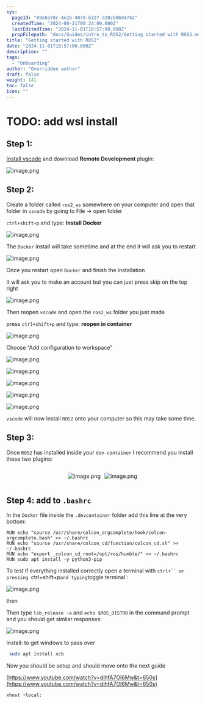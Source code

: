 ```yaml
---
sys:
  pageId: "89e0a78c-4e2b-4070-b327-d28cb0694742"
  createdTime: "2024-08-21T00:24:00.000Z"
  lastEditedTime: "2024-11-01T18:57:00.000Z"
  propFilepath: "docs/Guides/intro_to_ROS2/Getting started with ROS2.md"
title: "Getting started with ROS2"
date: "2024-11-01T18:57:00.000Z"
description: ""
tags:
  - "Onboarding"
author: "Overridden author"
draft: false
weight: 141
toc: false
icon: ""
---
```


# TODO: add wsl install

## Step 1:

[Install vscode](https://code.visualstudio.com/download) and download **Remote Development** plugin:

![image.png](https://prod-files-secure.s3.us-west-2.amazonaws.com/d518164a-d88e-44d1-a4ee-3adb3bd8bce0/efb52993-1881-4a40-b95e-6f020334f022/image.png?X-Amz-Algorithm=AWS4-HMAC-SHA256&X-Amz-Content-Sha256=UNSIGNED-PAYLOAD&X-Amz-Credential=ASIAZI2LB466ZP62TCLJ%2F20250331%2Fus-west-2%2Fs3%2Faws4_request&X-Amz-Date=20250331T050924Z&X-Amz-Expires=3600&X-Amz-Security-Token=IQoJb3JpZ2luX2VjEDQaCXVzLXdlc3QtMiJHMEUCIGX5N7MeWSusPlUvnci8sfEdKHgxHaF2Ptv%2BT2mTUrc%2BAiEAlvM4ofn1mgn7bgpoQ2dOYyS9Om8czIsa9Y%2BiW5O4D0oqiAQInf%2F%2F%2F%2F%2F%2F%2F%2F%2F%2FARAAGgw2Mzc0MjMxODM4MDUiDEnF1sDhWVJRo9WfQyrcA0CbtcjQWktoyzwEb00mwh7Y8r96IxR%2BuBpTXKA7WuyOVANBB303hM70UeS6dUmoepKRw0sZWLPsAjzX%2BpMSZ%2Fb6rjP%2Bj9WCpESyBTXyMJifD5qsPT%2FcOFMy%2Fc%2BIRSv3PGyol8Sg6kMslLT4BI9Nqr9LSnE2YHErd67pgloHGAzSShxTPY07WO0mofxGUd4%2BCFMoi2jPOTpj6XAy4gBIm4k%2Fh%2BnAorz%2BzuJFnzwJab0lWHHY4c3N5kZ9f%2FmIer1SuVR3gEttI8gjj9Msv65lzQLip1cJ%2Bbcx9eU5ln9nKX70eTNQYkAocB04ewSAAoylfDJ%2BsMrCTDF2%2BA19ZMXm0u4Qf84ZOvKM6L5iFfC%2FmHj6S4drtl%2FIOJ7ASCdGzROQYnZ9Ypd50A%2FJpH1VUhEpH9K05VukcCfek6os1o9JiD7eN9nWrgFIw8myuPIUj8qcQ9UgEjT196DCXBGx0loxXF0PBOdZIOY%2FKliZhdmPiygi8gYXtim6Wj1lvbWtkfRTPUiDA6CzvCCTf9bah7Yfu4BFHnvPvprCLEXijuPY4e%2BwQPT0fJbjN4xx2fewujY1BKy599HfleHRCARz%2FySmwTs2vuyVu%2FKrhYgDuEYRWlmKD6iq%2FZApwejv3mlYMNWuqL8GOqUB1uA3tC7ALz6uRoeBBcvpSViS5HcxHtlUSwtuKPAoIYfPE49yYLEnQ0JQJCUciy3G1DS2y2hxb8BptHoyGW22syPf5aSQtvkUO0IEN7gshidbZXrYg9oFZcDphOuosF9zlFYpmkJsdGU7%2BmSpES%2FTQj%2FKMNf%2BDHpYYir70mc3D2FVPuzoOD2VrgBN%2Frt2MDIx%2BG7MjQxQXo2MUKJYBUU7u6ciHKdx&X-Amz-Signature=9e95bde9242c0e8463aaefd38aadb15c1d8e55d52795b514a5762dc01cc9f4f1&X-Amz-SignedHeaders=host&x-id=GetObject)

## Step 2:

Create a folder called `ros2_ws` somewhere on your computer and open that folder in `vscode` by going to File → open folder 

`ctrl+shift+p` and type: **Install Docker**

![image.png](https://prod-files-secure.s3.us-west-2.amazonaws.com/d518164a-d88e-44d1-a4ee-3adb3bd8bce0/2269dc0e-1cd5-47ff-bceb-c04ad9b2eab0/image.png?X-Amz-Algorithm=AWS4-HMAC-SHA256&X-Amz-Content-Sha256=UNSIGNED-PAYLOAD&X-Amz-Credential=ASIAZI2LB466ZP62TCLJ%2F20250331%2Fus-west-2%2Fs3%2Faws4_request&X-Amz-Date=20250331T050924Z&X-Amz-Expires=3600&X-Amz-Security-Token=IQoJb3JpZ2luX2VjEDQaCXVzLXdlc3QtMiJHMEUCIGX5N7MeWSusPlUvnci8sfEdKHgxHaF2Ptv%2BT2mTUrc%2BAiEAlvM4ofn1mgn7bgpoQ2dOYyS9Om8czIsa9Y%2BiW5O4D0oqiAQInf%2F%2F%2F%2F%2F%2F%2F%2F%2F%2FARAAGgw2Mzc0MjMxODM4MDUiDEnF1sDhWVJRo9WfQyrcA0CbtcjQWktoyzwEb00mwh7Y8r96IxR%2BuBpTXKA7WuyOVANBB303hM70UeS6dUmoepKRw0sZWLPsAjzX%2BpMSZ%2Fb6rjP%2Bj9WCpESyBTXyMJifD5qsPT%2FcOFMy%2Fc%2BIRSv3PGyol8Sg6kMslLT4BI9Nqr9LSnE2YHErd67pgloHGAzSShxTPY07WO0mofxGUd4%2BCFMoi2jPOTpj6XAy4gBIm4k%2Fh%2BnAorz%2BzuJFnzwJab0lWHHY4c3N5kZ9f%2FmIer1SuVR3gEttI8gjj9Msv65lzQLip1cJ%2Bbcx9eU5ln9nKX70eTNQYkAocB04ewSAAoylfDJ%2BsMrCTDF2%2BA19ZMXm0u4Qf84ZOvKM6L5iFfC%2FmHj6S4drtl%2FIOJ7ASCdGzROQYnZ9Ypd50A%2FJpH1VUhEpH9K05VukcCfek6os1o9JiD7eN9nWrgFIw8myuPIUj8qcQ9UgEjT196DCXBGx0loxXF0PBOdZIOY%2FKliZhdmPiygi8gYXtim6Wj1lvbWtkfRTPUiDA6CzvCCTf9bah7Yfu4BFHnvPvprCLEXijuPY4e%2BwQPT0fJbjN4xx2fewujY1BKy599HfleHRCARz%2FySmwTs2vuyVu%2FKrhYgDuEYRWlmKD6iq%2FZApwejv3mlYMNWuqL8GOqUB1uA3tC7ALz6uRoeBBcvpSViS5HcxHtlUSwtuKPAoIYfPE49yYLEnQ0JQJCUciy3G1DS2y2hxb8BptHoyGW22syPf5aSQtvkUO0IEN7gshidbZXrYg9oFZcDphOuosF9zlFYpmkJsdGU7%2BmSpES%2FTQj%2FKMNf%2BDHpYYir70mc3D2FVPuzoOD2VrgBN%2Frt2MDIx%2BG7MjQxQXo2MUKJYBUU7u6ciHKdx&X-Amz-Signature=01bc4acf86fd44c84f209ffea5d162acbdff5fb5a9a128bb45771da15681f874&X-Amz-SignedHeaders=host&x-id=GetObject)

The `Docker` install will take sometime and at the end it will ask you to restart

![image.png](https://prod-files-secure.s3.us-west-2.amazonaws.com/d518164a-d88e-44d1-a4ee-3adb3bd8bce0/ed233f78-be33-4b1f-b89c-9c346c0e961e/image.png?X-Amz-Algorithm=AWS4-HMAC-SHA256&X-Amz-Content-Sha256=UNSIGNED-PAYLOAD&X-Amz-Credential=ASIAZI2LB466ZP62TCLJ%2F20250331%2Fus-west-2%2Fs3%2Faws4_request&X-Amz-Date=20250331T050924Z&X-Amz-Expires=3600&X-Amz-Security-Token=IQoJb3JpZ2luX2VjEDQaCXVzLXdlc3QtMiJHMEUCIGX5N7MeWSusPlUvnci8sfEdKHgxHaF2Ptv%2BT2mTUrc%2BAiEAlvM4ofn1mgn7bgpoQ2dOYyS9Om8czIsa9Y%2BiW5O4D0oqiAQInf%2F%2F%2F%2F%2F%2F%2F%2F%2F%2FARAAGgw2Mzc0MjMxODM4MDUiDEnF1sDhWVJRo9WfQyrcA0CbtcjQWktoyzwEb00mwh7Y8r96IxR%2BuBpTXKA7WuyOVANBB303hM70UeS6dUmoepKRw0sZWLPsAjzX%2BpMSZ%2Fb6rjP%2Bj9WCpESyBTXyMJifD5qsPT%2FcOFMy%2Fc%2BIRSv3PGyol8Sg6kMslLT4BI9Nqr9LSnE2YHErd67pgloHGAzSShxTPY07WO0mofxGUd4%2BCFMoi2jPOTpj6XAy4gBIm4k%2Fh%2BnAorz%2BzuJFnzwJab0lWHHY4c3N5kZ9f%2FmIer1SuVR3gEttI8gjj9Msv65lzQLip1cJ%2Bbcx9eU5ln9nKX70eTNQYkAocB04ewSAAoylfDJ%2BsMrCTDF2%2BA19ZMXm0u4Qf84ZOvKM6L5iFfC%2FmHj6S4drtl%2FIOJ7ASCdGzROQYnZ9Ypd50A%2FJpH1VUhEpH9K05VukcCfek6os1o9JiD7eN9nWrgFIw8myuPIUj8qcQ9UgEjT196DCXBGx0loxXF0PBOdZIOY%2FKliZhdmPiygi8gYXtim6Wj1lvbWtkfRTPUiDA6CzvCCTf9bah7Yfu4BFHnvPvprCLEXijuPY4e%2BwQPT0fJbjN4xx2fewujY1BKy599HfleHRCARz%2FySmwTs2vuyVu%2FKrhYgDuEYRWlmKD6iq%2FZApwejv3mlYMNWuqL8GOqUB1uA3tC7ALz6uRoeBBcvpSViS5HcxHtlUSwtuKPAoIYfPE49yYLEnQ0JQJCUciy3G1DS2y2hxb8BptHoyGW22syPf5aSQtvkUO0IEN7gshidbZXrYg9oFZcDphOuosF9zlFYpmkJsdGU7%2BmSpES%2FTQj%2FKMNf%2BDHpYYir70mc3D2FVPuzoOD2VrgBN%2Frt2MDIx%2BG7MjQxQXo2MUKJYBUU7u6ciHKdx&X-Amz-Signature=4332f39945d301f36d8d95d99979d9b02493a9fa24862a53c6c9117b98009507&X-Amz-SignedHeaders=host&x-id=GetObject)

Once you restart open `Docker` and finish the installation

It will ask you to make an account but you can just press skip on the top right

![image.png](https://prod-files-secure.s3.us-west-2.amazonaws.com/d518164a-d88e-44d1-a4ee-3adb3bd8bce0/21010ad9-1659-4fd9-9f59-9932a09b2a3d/image.png?X-Amz-Algorithm=AWS4-HMAC-SHA256&X-Amz-Content-Sha256=UNSIGNED-PAYLOAD&X-Amz-Credential=ASIAZI2LB466ZP62TCLJ%2F20250331%2Fus-west-2%2Fs3%2Faws4_request&X-Amz-Date=20250331T050924Z&X-Amz-Expires=3600&X-Amz-Security-Token=IQoJb3JpZ2luX2VjEDQaCXVzLXdlc3QtMiJHMEUCIGX5N7MeWSusPlUvnci8sfEdKHgxHaF2Ptv%2BT2mTUrc%2BAiEAlvM4ofn1mgn7bgpoQ2dOYyS9Om8czIsa9Y%2BiW5O4D0oqiAQInf%2F%2F%2F%2F%2F%2F%2F%2F%2F%2FARAAGgw2Mzc0MjMxODM4MDUiDEnF1sDhWVJRo9WfQyrcA0CbtcjQWktoyzwEb00mwh7Y8r96IxR%2BuBpTXKA7WuyOVANBB303hM70UeS6dUmoepKRw0sZWLPsAjzX%2BpMSZ%2Fb6rjP%2Bj9WCpESyBTXyMJifD5qsPT%2FcOFMy%2Fc%2BIRSv3PGyol8Sg6kMslLT4BI9Nqr9LSnE2YHErd67pgloHGAzSShxTPY07WO0mofxGUd4%2BCFMoi2jPOTpj6XAy4gBIm4k%2Fh%2BnAorz%2BzuJFnzwJab0lWHHY4c3N5kZ9f%2FmIer1SuVR3gEttI8gjj9Msv65lzQLip1cJ%2Bbcx9eU5ln9nKX70eTNQYkAocB04ewSAAoylfDJ%2BsMrCTDF2%2BA19ZMXm0u4Qf84ZOvKM6L5iFfC%2FmHj6S4drtl%2FIOJ7ASCdGzROQYnZ9Ypd50A%2FJpH1VUhEpH9K05VukcCfek6os1o9JiD7eN9nWrgFIw8myuPIUj8qcQ9UgEjT196DCXBGx0loxXF0PBOdZIOY%2FKliZhdmPiygi8gYXtim6Wj1lvbWtkfRTPUiDA6CzvCCTf9bah7Yfu4BFHnvPvprCLEXijuPY4e%2BwQPT0fJbjN4xx2fewujY1BKy599HfleHRCARz%2FySmwTs2vuyVu%2FKrhYgDuEYRWlmKD6iq%2FZApwejv3mlYMNWuqL8GOqUB1uA3tC7ALz6uRoeBBcvpSViS5HcxHtlUSwtuKPAoIYfPE49yYLEnQ0JQJCUciy3G1DS2y2hxb8BptHoyGW22syPf5aSQtvkUO0IEN7gshidbZXrYg9oFZcDphOuosF9zlFYpmkJsdGU7%2BmSpES%2FTQj%2FKMNf%2BDHpYYir70mc3D2FVPuzoOD2VrgBN%2Frt2MDIx%2BG7MjQxQXo2MUKJYBUU7u6ciHKdx&X-Amz-Signature=05fe2e7123a14f4a7a5be91e1025332863e832bd81a5229def594c90bd98c7c1&X-Amz-SignedHeaders=host&x-id=GetObject)

Then reopen `vscode` and open the `ros2_ws` folder you just made

press `ctrl+shift+p` and type: **reopen in container**

![image.png](https://prod-files-secure.s3.us-west-2.amazonaws.com/d518164a-d88e-44d1-a4ee-3adb3bd8bce0/4e93b8c2-41ad-488c-8095-c74205196118/image.png?X-Amz-Algorithm=AWS4-HMAC-SHA256&X-Amz-Content-Sha256=UNSIGNED-PAYLOAD&X-Amz-Credential=ASIAZI2LB466ZP62TCLJ%2F20250331%2Fus-west-2%2Fs3%2Faws4_request&X-Amz-Date=20250331T050924Z&X-Amz-Expires=3600&X-Amz-Security-Token=IQoJb3JpZ2luX2VjEDQaCXVzLXdlc3QtMiJHMEUCIGX5N7MeWSusPlUvnci8sfEdKHgxHaF2Ptv%2BT2mTUrc%2BAiEAlvM4ofn1mgn7bgpoQ2dOYyS9Om8czIsa9Y%2BiW5O4D0oqiAQInf%2F%2F%2F%2F%2F%2F%2F%2F%2F%2FARAAGgw2Mzc0MjMxODM4MDUiDEnF1sDhWVJRo9WfQyrcA0CbtcjQWktoyzwEb00mwh7Y8r96IxR%2BuBpTXKA7WuyOVANBB303hM70UeS6dUmoepKRw0sZWLPsAjzX%2BpMSZ%2Fb6rjP%2Bj9WCpESyBTXyMJifD5qsPT%2FcOFMy%2Fc%2BIRSv3PGyol8Sg6kMslLT4BI9Nqr9LSnE2YHErd67pgloHGAzSShxTPY07WO0mofxGUd4%2BCFMoi2jPOTpj6XAy4gBIm4k%2Fh%2BnAorz%2BzuJFnzwJab0lWHHY4c3N5kZ9f%2FmIer1SuVR3gEttI8gjj9Msv65lzQLip1cJ%2Bbcx9eU5ln9nKX70eTNQYkAocB04ewSAAoylfDJ%2BsMrCTDF2%2BA19ZMXm0u4Qf84ZOvKM6L5iFfC%2FmHj6S4drtl%2FIOJ7ASCdGzROQYnZ9Ypd50A%2FJpH1VUhEpH9K05VukcCfek6os1o9JiD7eN9nWrgFIw8myuPIUj8qcQ9UgEjT196DCXBGx0loxXF0PBOdZIOY%2FKliZhdmPiygi8gYXtim6Wj1lvbWtkfRTPUiDA6CzvCCTf9bah7Yfu4BFHnvPvprCLEXijuPY4e%2BwQPT0fJbjN4xx2fewujY1BKy599HfleHRCARz%2FySmwTs2vuyVu%2FKrhYgDuEYRWlmKD6iq%2FZApwejv3mlYMNWuqL8GOqUB1uA3tC7ALz6uRoeBBcvpSViS5HcxHtlUSwtuKPAoIYfPE49yYLEnQ0JQJCUciy3G1DS2y2hxb8BptHoyGW22syPf5aSQtvkUO0IEN7gshidbZXrYg9oFZcDphOuosF9zlFYpmkJsdGU7%2BmSpES%2FTQj%2FKMNf%2BDHpYYir70mc3D2FVPuzoOD2VrgBN%2Frt2MDIx%2BG7MjQxQXo2MUKJYBUU7u6ciHKdx&X-Amz-Signature=f297c2a08e3d4e6c53da442fcc19bb8adddea3e7ef99b1956c97074b9a6c446f&X-Amz-SignedHeaders=host&x-id=GetObject)

Choose “Add configuration to workspace”

![image.png](https://prod-files-secure.s3.us-west-2.amazonaws.com/d518164a-d88e-44d1-a4ee-3adb3bd8bce0/9560b282-5060-4989-ba37-97e7b2c22476/image.png?X-Amz-Algorithm=AWS4-HMAC-SHA256&X-Amz-Content-Sha256=UNSIGNED-PAYLOAD&X-Amz-Credential=ASIAZI2LB466ZP62TCLJ%2F20250331%2Fus-west-2%2Fs3%2Faws4_request&X-Amz-Date=20250331T050924Z&X-Amz-Expires=3600&X-Amz-Security-Token=IQoJb3JpZ2luX2VjEDQaCXVzLXdlc3QtMiJHMEUCIGX5N7MeWSusPlUvnci8sfEdKHgxHaF2Ptv%2BT2mTUrc%2BAiEAlvM4ofn1mgn7bgpoQ2dOYyS9Om8czIsa9Y%2BiW5O4D0oqiAQInf%2F%2F%2F%2F%2F%2F%2F%2F%2F%2FARAAGgw2Mzc0MjMxODM4MDUiDEnF1sDhWVJRo9WfQyrcA0CbtcjQWktoyzwEb00mwh7Y8r96IxR%2BuBpTXKA7WuyOVANBB303hM70UeS6dUmoepKRw0sZWLPsAjzX%2BpMSZ%2Fb6rjP%2Bj9WCpESyBTXyMJifD5qsPT%2FcOFMy%2Fc%2BIRSv3PGyol8Sg6kMslLT4BI9Nqr9LSnE2YHErd67pgloHGAzSShxTPY07WO0mofxGUd4%2BCFMoi2jPOTpj6XAy4gBIm4k%2Fh%2BnAorz%2BzuJFnzwJab0lWHHY4c3N5kZ9f%2FmIer1SuVR3gEttI8gjj9Msv65lzQLip1cJ%2Bbcx9eU5ln9nKX70eTNQYkAocB04ewSAAoylfDJ%2BsMrCTDF2%2BA19ZMXm0u4Qf84ZOvKM6L5iFfC%2FmHj6S4drtl%2FIOJ7ASCdGzROQYnZ9Ypd50A%2FJpH1VUhEpH9K05VukcCfek6os1o9JiD7eN9nWrgFIw8myuPIUj8qcQ9UgEjT196DCXBGx0loxXF0PBOdZIOY%2FKliZhdmPiygi8gYXtim6Wj1lvbWtkfRTPUiDA6CzvCCTf9bah7Yfu4BFHnvPvprCLEXijuPY4e%2BwQPT0fJbjN4xx2fewujY1BKy599HfleHRCARz%2FySmwTs2vuyVu%2FKrhYgDuEYRWlmKD6iq%2FZApwejv3mlYMNWuqL8GOqUB1uA3tC7ALz6uRoeBBcvpSViS5HcxHtlUSwtuKPAoIYfPE49yYLEnQ0JQJCUciy3G1DS2y2hxb8BptHoyGW22syPf5aSQtvkUO0IEN7gshidbZXrYg9oFZcDphOuosF9zlFYpmkJsdGU7%2BmSpES%2FTQj%2FKMNf%2BDHpYYir70mc3D2FVPuzoOD2VrgBN%2Frt2MDIx%2BG7MjQxQXo2MUKJYBUU7u6ciHKdx&X-Amz-Signature=0e42e240ed711f62ab49e2a23c7d863833a203052339db587836da231c460f4a&X-Amz-SignedHeaders=host&x-id=GetObject)

![image.png](https://prod-files-secure.s3.us-west-2.amazonaws.com/d518164a-d88e-44d1-a4ee-3adb3bd8bce0/2ee63f81-886b-48e8-a553-dc6e5eac99e4/image.png?X-Amz-Algorithm=AWS4-HMAC-SHA256&X-Amz-Content-Sha256=UNSIGNED-PAYLOAD&X-Amz-Credential=ASIAZI2LB466ZP62TCLJ%2F20250331%2Fus-west-2%2Fs3%2Faws4_request&X-Amz-Date=20250331T050924Z&X-Amz-Expires=3600&X-Amz-Security-Token=IQoJb3JpZ2luX2VjEDQaCXVzLXdlc3QtMiJHMEUCIGX5N7MeWSusPlUvnci8sfEdKHgxHaF2Ptv%2BT2mTUrc%2BAiEAlvM4ofn1mgn7bgpoQ2dOYyS9Om8czIsa9Y%2BiW5O4D0oqiAQInf%2F%2F%2F%2F%2F%2F%2F%2F%2F%2FARAAGgw2Mzc0MjMxODM4MDUiDEnF1sDhWVJRo9WfQyrcA0CbtcjQWktoyzwEb00mwh7Y8r96IxR%2BuBpTXKA7WuyOVANBB303hM70UeS6dUmoepKRw0sZWLPsAjzX%2BpMSZ%2Fb6rjP%2Bj9WCpESyBTXyMJifD5qsPT%2FcOFMy%2Fc%2BIRSv3PGyol8Sg6kMslLT4BI9Nqr9LSnE2YHErd67pgloHGAzSShxTPY07WO0mofxGUd4%2BCFMoi2jPOTpj6XAy4gBIm4k%2Fh%2BnAorz%2BzuJFnzwJab0lWHHY4c3N5kZ9f%2FmIer1SuVR3gEttI8gjj9Msv65lzQLip1cJ%2Bbcx9eU5ln9nKX70eTNQYkAocB04ewSAAoylfDJ%2BsMrCTDF2%2BA19ZMXm0u4Qf84ZOvKM6L5iFfC%2FmHj6S4drtl%2FIOJ7ASCdGzROQYnZ9Ypd50A%2FJpH1VUhEpH9K05VukcCfek6os1o9JiD7eN9nWrgFIw8myuPIUj8qcQ9UgEjT196DCXBGx0loxXF0PBOdZIOY%2FKliZhdmPiygi8gYXtim6Wj1lvbWtkfRTPUiDA6CzvCCTf9bah7Yfu4BFHnvPvprCLEXijuPY4e%2BwQPT0fJbjN4xx2fewujY1BKy599HfleHRCARz%2FySmwTs2vuyVu%2FKrhYgDuEYRWlmKD6iq%2FZApwejv3mlYMNWuqL8GOqUB1uA3tC7ALz6uRoeBBcvpSViS5HcxHtlUSwtuKPAoIYfPE49yYLEnQ0JQJCUciy3G1DS2y2hxb8BptHoyGW22syPf5aSQtvkUO0IEN7gshidbZXrYg9oFZcDphOuosF9zlFYpmkJsdGU7%2BmSpES%2FTQj%2FKMNf%2BDHpYYir70mc3D2FVPuzoOD2VrgBN%2Frt2MDIx%2BG7MjQxQXo2MUKJYBUU7u6ciHKdx&X-Amz-Signature=d4dcfd0a164e8f4dff8f59e6d07756ea66b255c6b1d73cd7e8e0e4821803fce2&X-Amz-SignedHeaders=host&x-id=GetObject)

![image.png](https://prod-files-secure.s3.us-west-2.amazonaws.com/d518164a-d88e-44d1-a4ee-3adb3bd8bce0/ae1580b2-b048-407e-aed9-b584224a7a04/image.png?X-Amz-Algorithm=AWS4-HMAC-SHA256&X-Amz-Content-Sha256=UNSIGNED-PAYLOAD&X-Amz-Credential=ASIAZI2LB466ZP62TCLJ%2F20250331%2Fus-west-2%2Fs3%2Faws4_request&X-Amz-Date=20250331T050924Z&X-Amz-Expires=3600&X-Amz-Security-Token=IQoJb3JpZ2luX2VjEDQaCXVzLXdlc3QtMiJHMEUCIGX5N7MeWSusPlUvnci8sfEdKHgxHaF2Ptv%2BT2mTUrc%2BAiEAlvM4ofn1mgn7bgpoQ2dOYyS9Om8czIsa9Y%2BiW5O4D0oqiAQInf%2F%2F%2F%2F%2F%2F%2F%2F%2F%2FARAAGgw2Mzc0MjMxODM4MDUiDEnF1sDhWVJRo9WfQyrcA0CbtcjQWktoyzwEb00mwh7Y8r96IxR%2BuBpTXKA7WuyOVANBB303hM70UeS6dUmoepKRw0sZWLPsAjzX%2BpMSZ%2Fb6rjP%2Bj9WCpESyBTXyMJifD5qsPT%2FcOFMy%2Fc%2BIRSv3PGyol8Sg6kMslLT4BI9Nqr9LSnE2YHErd67pgloHGAzSShxTPY07WO0mofxGUd4%2BCFMoi2jPOTpj6XAy4gBIm4k%2Fh%2BnAorz%2BzuJFnzwJab0lWHHY4c3N5kZ9f%2FmIer1SuVR3gEttI8gjj9Msv65lzQLip1cJ%2Bbcx9eU5ln9nKX70eTNQYkAocB04ewSAAoylfDJ%2BsMrCTDF2%2BA19ZMXm0u4Qf84ZOvKM6L5iFfC%2FmHj6S4drtl%2FIOJ7ASCdGzROQYnZ9Ypd50A%2FJpH1VUhEpH9K05VukcCfek6os1o9JiD7eN9nWrgFIw8myuPIUj8qcQ9UgEjT196DCXBGx0loxXF0PBOdZIOY%2FKliZhdmPiygi8gYXtim6Wj1lvbWtkfRTPUiDA6CzvCCTf9bah7Yfu4BFHnvPvprCLEXijuPY4e%2BwQPT0fJbjN4xx2fewujY1BKy599HfleHRCARz%2FySmwTs2vuyVu%2FKrhYgDuEYRWlmKD6iq%2FZApwejv3mlYMNWuqL8GOqUB1uA3tC7ALz6uRoeBBcvpSViS5HcxHtlUSwtuKPAoIYfPE49yYLEnQ0JQJCUciy3G1DS2y2hxb8BptHoyGW22syPf5aSQtvkUO0IEN7gshidbZXrYg9oFZcDphOuosF9zlFYpmkJsdGU7%2BmSpES%2FTQj%2FKMNf%2BDHpYYir70mc3D2FVPuzoOD2VrgBN%2Frt2MDIx%2BG7MjQxQXo2MUKJYBUU7u6ciHKdx&X-Amz-Signature=4f310f21a7b5b76e46a302853db2290592248ce7ef8ee77e72cf55af6ff69c91&X-Amz-SignedHeaders=host&x-id=GetObject)

![image.png](https://prod-files-secure.s3.us-west-2.amazonaws.com/d518164a-d88e-44d1-a4ee-3adb3bd8bce0/53255b28-f75e-430f-b9e3-c0ac8577e42b/image.png?X-Amz-Algorithm=AWS4-HMAC-SHA256&X-Amz-Content-Sha256=UNSIGNED-PAYLOAD&X-Amz-Credential=ASIAZI2LB466ZP62TCLJ%2F20250331%2Fus-west-2%2Fs3%2Faws4_request&X-Amz-Date=20250331T050924Z&X-Amz-Expires=3600&X-Amz-Security-Token=IQoJb3JpZ2luX2VjEDQaCXVzLXdlc3QtMiJHMEUCIGX5N7MeWSusPlUvnci8sfEdKHgxHaF2Ptv%2BT2mTUrc%2BAiEAlvM4ofn1mgn7bgpoQ2dOYyS9Om8czIsa9Y%2BiW5O4D0oqiAQInf%2F%2F%2F%2F%2F%2F%2F%2F%2F%2FARAAGgw2Mzc0MjMxODM4MDUiDEnF1sDhWVJRo9WfQyrcA0CbtcjQWktoyzwEb00mwh7Y8r96IxR%2BuBpTXKA7WuyOVANBB303hM70UeS6dUmoepKRw0sZWLPsAjzX%2BpMSZ%2Fb6rjP%2Bj9WCpESyBTXyMJifD5qsPT%2FcOFMy%2Fc%2BIRSv3PGyol8Sg6kMslLT4BI9Nqr9LSnE2YHErd67pgloHGAzSShxTPY07WO0mofxGUd4%2BCFMoi2jPOTpj6XAy4gBIm4k%2Fh%2BnAorz%2BzuJFnzwJab0lWHHY4c3N5kZ9f%2FmIer1SuVR3gEttI8gjj9Msv65lzQLip1cJ%2Bbcx9eU5ln9nKX70eTNQYkAocB04ewSAAoylfDJ%2BsMrCTDF2%2BA19ZMXm0u4Qf84ZOvKM6L5iFfC%2FmHj6S4drtl%2FIOJ7ASCdGzROQYnZ9Ypd50A%2FJpH1VUhEpH9K05VukcCfek6os1o9JiD7eN9nWrgFIw8myuPIUj8qcQ9UgEjT196DCXBGx0loxXF0PBOdZIOY%2FKliZhdmPiygi8gYXtim6Wj1lvbWtkfRTPUiDA6CzvCCTf9bah7Yfu4BFHnvPvprCLEXijuPY4e%2BwQPT0fJbjN4xx2fewujY1BKy599HfleHRCARz%2FySmwTs2vuyVu%2FKrhYgDuEYRWlmKD6iq%2FZApwejv3mlYMNWuqL8GOqUB1uA3tC7ALz6uRoeBBcvpSViS5HcxHtlUSwtuKPAoIYfPE49yYLEnQ0JQJCUciy3G1DS2y2hxb8BptHoyGW22syPf5aSQtvkUO0IEN7gshidbZXrYg9oFZcDphOuosF9zlFYpmkJsdGU7%2BmSpES%2FTQj%2FKMNf%2BDHpYYir70mc3D2FVPuzoOD2VrgBN%2Frt2MDIx%2BG7MjQxQXo2MUKJYBUU7u6ciHKdx&X-Amz-Signature=7cf337393c22d9ba58beb39a11440cb36193078c36bbf844fdc85c350de4cd7d&X-Amz-SignedHeaders=host&x-id=GetObject)

![image.png](https://prod-files-secure.s3.us-west-2.amazonaws.com/d518164a-d88e-44d1-a4ee-3adb3bd8bce0/7c562767-5af9-4ffb-97d1-327bcdf4ee00/image.png?X-Amz-Algorithm=AWS4-HMAC-SHA256&X-Amz-Content-Sha256=UNSIGNED-PAYLOAD&X-Amz-Credential=ASIAZI2LB466ZP62TCLJ%2F20250331%2Fus-west-2%2Fs3%2Faws4_request&X-Amz-Date=20250331T050924Z&X-Amz-Expires=3600&X-Amz-Security-Token=IQoJb3JpZ2luX2VjEDQaCXVzLXdlc3QtMiJHMEUCIGX5N7MeWSusPlUvnci8sfEdKHgxHaF2Ptv%2BT2mTUrc%2BAiEAlvM4ofn1mgn7bgpoQ2dOYyS9Om8czIsa9Y%2BiW5O4D0oqiAQInf%2F%2F%2F%2F%2F%2F%2F%2F%2F%2FARAAGgw2Mzc0MjMxODM4MDUiDEnF1sDhWVJRo9WfQyrcA0CbtcjQWktoyzwEb00mwh7Y8r96IxR%2BuBpTXKA7WuyOVANBB303hM70UeS6dUmoepKRw0sZWLPsAjzX%2BpMSZ%2Fb6rjP%2Bj9WCpESyBTXyMJifD5qsPT%2FcOFMy%2Fc%2BIRSv3PGyol8Sg6kMslLT4BI9Nqr9LSnE2YHErd67pgloHGAzSShxTPY07WO0mofxGUd4%2BCFMoi2jPOTpj6XAy4gBIm4k%2Fh%2BnAorz%2BzuJFnzwJab0lWHHY4c3N5kZ9f%2FmIer1SuVR3gEttI8gjj9Msv65lzQLip1cJ%2Bbcx9eU5ln9nKX70eTNQYkAocB04ewSAAoylfDJ%2BsMrCTDF2%2BA19ZMXm0u4Qf84ZOvKM6L5iFfC%2FmHj6S4drtl%2FIOJ7ASCdGzROQYnZ9Ypd50A%2FJpH1VUhEpH9K05VukcCfek6os1o9JiD7eN9nWrgFIw8myuPIUj8qcQ9UgEjT196DCXBGx0loxXF0PBOdZIOY%2FKliZhdmPiygi8gYXtim6Wj1lvbWtkfRTPUiDA6CzvCCTf9bah7Yfu4BFHnvPvprCLEXijuPY4e%2BwQPT0fJbjN4xx2fewujY1BKy599HfleHRCARz%2FySmwTs2vuyVu%2FKrhYgDuEYRWlmKD6iq%2FZApwejv3mlYMNWuqL8GOqUB1uA3tC7ALz6uRoeBBcvpSViS5HcxHtlUSwtuKPAoIYfPE49yYLEnQ0JQJCUciy3G1DS2y2hxb8BptHoyGW22syPf5aSQtvkUO0IEN7gshidbZXrYg9oFZcDphOuosF9zlFYpmkJsdGU7%2BmSpES%2FTQj%2FKMNf%2BDHpYYir70mc3D2FVPuzoOD2VrgBN%2Frt2MDIx%2BG7MjQxQXo2MUKJYBUU7u6ciHKdx&X-Amz-Signature=dcfd07621c4c7b57683ea3a17cb31d3a17dae420c06449706f3e44b1de996e35&X-Amz-SignedHeaders=host&x-id=GetObject)

`vscode` will now install `ROS2` onto your computer so this may take some time.

## Step 3:

Once `ROS2` has installed inside your `dev-container` I recommend you install these two plugins:

<div style="display: flex;flex-direction: row; column-gap:10px; max-width: 630px;justify-content: center;">
<div>

![image.png](https://prod-files-secure.s3.us-west-2.amazonaws.com/d518164a-d88e-44d1-a4ee-3adb3bd8bce0/3fc3d550-5a54-4ba1-ba6b-faa01cdb7369/image.png?X-Amz-Algorithm=AWS4-HMAC-SHA256&X-Amz-Content-Sha256=UNSIGNED-PAYLOAD&X-Amz-Credential=ASIAZI2LB466R2OKQ2ZI%2F20250331%2Fus-west-2%2Fs3%2Faws4_request&X-Amz-Date=20250331T050929Z&X-Amz-Expires=3600&X-Amz-Security-Token=IQoJb3JpZ2luX2VjEDUaCXVzLXdlc3QtMiJGMEQCIDatAf2EJ3%2B0PxHMIDmVSwBCMdT57v9zRFVB3BZxnSCCAiAjqa8y7xEVFjkf%2BCzNgYwMua5LPbWCHmtTFbNmWBonXyqIBAid%2F%2F%2F%2F%2F%2F%2F%2F%2F%2F8BEAAaDDYzNzQyMzE4MzgwNSIMqF4h4UiHULSoz%2BYVKtwDzHajnVJD70V1fiXgMsPdjY1Vhk0py7XmUilyHJGl6c950b4PZfLg5i1OmLzJbTsWz%2B9DFurl2qZztcEkCL06LjVfApAPdQ0ELlkUa3KMp6W43cWmIKUL0sBkE5ZLtgIN8CHXnVSJJMRvnymfreuOFj0gPu4df6SwD%2FqrDM2tjj07pFNDqedHmSPwpg%2BKXRpf0YQAJK5T1Km5a%2Bv%2Bo0U3PDrT9wH3%2ByFU2vWqTyCe1bJQc%2FKnkIX2DzPxFFCPdvI7JRYV%2B51INliqy9nWUibdibOZ6yUj29e0Pjyin5HsNadNyb5VKlMe2rsHshZ8UpcUFanyNa%2Fms1aYlIToMNPlvQWH7x6HJNQLawnXbLyyXOGcCBGZ9p0KsJ1DBb6U2TO278PZ6iWYTGklRVCcH9GkftcjIWhIlw8h0fxzgXrasNfR0h1Yh60N8cUS94zqNP%2FdlAkPExIA8xAALZ2hbyxVxgrCujKysdYf1fZo0o%2FrVUBeluLav%2F%2FCAbbrfHuN%2BxjNB5lf6JkleUEn02MlS9QWcB5QGNwtsHq8ZFZBDNyYzkZv5AEjjkw7vTBIgcE7USZ8Oxu3FVoGtHXy9l7Yk554fz5RVwxEkG6%2FdbxOUZp%2BAiNGjNCfXgoRahEsYAkwqK%2BovwY6pgEvYDfLzV6SAIorHgV1b4EaswavNsvpWuseTVF%2BlkiCqCr1QR1GCr5%2BorZEDPaTOHWCd3aAbagFsjb%2FFS%2BKmQ2Vfoy3ZYub3YRo3i4gtL91xn2PdnSveKVdQawS7i2iISoTx7pliNmmUMvFeA3WjDRBhJ8l%2BcA7gcjh4tP7D%2FK9JXhHjZkpH14Tcqy9pU9bSyl2Azv%2BhBIi93A7SZEJLlt%2BkCbBq69%2B&X-Amz-Signature=25f7dcf52a34ab063ae4abcdce30f67439aab4eb875ba7d6ebadf785155e0b9e&X-Amz-SignedHeaders=host&x-id=GetObject)

</div>
<div>

![image.png](https://prod-files-secure.s3.us-west-2.amazonaws.com/d518164a-d88e-44d1-a4ee-3adb3bd8bce0/d994cc66-13c2-4093-a5a3-f84cf4601a82/image.png?X-Amz-Algorithm=AWS4-HMAC-SHA256&X-Amz-Content-Sha256=UNSIGNED-PAYLOAD&X-Amz-Credential=ASIAZI2LB466Z4VDBNGA%2F20250331%2Fus-west-2%2Fs3%2Faws4_request&X-Amz-Date=20250331T050929Z&X-Amz-Expires=3600&X-Amz-Security-Token=IQoJb3JpZ2luX2VjEDUaCXVzLXdlc3QtMiJHMEUCIQDuBkrol6Ys9noraUR7rH8eQp3sRKAz6EkCRwHgTJlBxAIgbvzD9XoPp8z0sWasR945UXuLqamS2167mTo2DGidIPoqiAQInf%2F%2F%2F%2F%2F%2F%2F%2F%2F%2FARAAGgw2Mzc0MjMxODM4MDUiDL8d0xVJWAdwqcBBiircA5WS9SwMCz0ScAHgje92bTr90kdAj3ubKkXGf3P7DX1oJjhIwTt4ZXq%2B4qlwGGwkwUHErTQJurjFr9cAQkW3GgRy3oQFIqvcMfGDElFb5AH2Fqnxm63Dx%2BgW4n9%2FE4yydmPlOF9pshy3TE%2FyNr1rwhcVEXKG%2FOFrU727QiQw796Fx4Hk2mbkMsrhdkqYXqxekKXaSuYP9wgOfdWYnf9%2BfPg3zupUsS%2BfawBZTXi61OpLzmnh%2Fvz4deEjC7wNXs73pmA002Md6se3dJ8g82z1Au4c5HsdxWBcPimUi4vLnnkdt2%2B5YDuAc%2BBaJ76yxWKBz5yWry%2FSRs0gXXwXnJeTgg9boQMz7pTNAjDUOmofa8BpuxIl9iZz1YQw4nVBLMGD0G8BA66zyuVRE2bGyvtNyfFX6tL%2BmAJfcLggveXbsYpT%2BNKsLpsrDEwJI0xg2UYCYN3R3quK2b2%2FvHTZnXdQ7Twcjm5vExWLTZfifWow%2BTsyaPSQnu%2B%2F0tap4GdALRvvPdh6l%2B36EePNyurZH3ZqwZy2EkOtxMWbRG0qcIiEE7LbDMKmTZlat6eNq3mQPfI0UsIgtS9WEql2kKWe6VDVfScFmx11cdyMM6KLRC70mQxFP7NA3AT8ZiGCn6aWMJWvqL8GOqUBkXrIEV8mALF9o7lRBzgn57ZPTKRoNEEfWQ%2ByvyjtxrXy11mQSjLXMnRrxJOlCHVSz4uTUZEv2FuDwFZCN6Hmz5eiLGOSrjhIaRG3qEh5CY%2FikOgvBWp8H06y7ll%2BWXGfforzyuBSjhFwo5rRuzHFi60RcTRlgUvSMREmheU%2FlNPc3Zvd9jSEsIYGwBAuDGnMES8CE08Mdit4QYVJzZqXCOYVuHu%2F&X-Amz-Signature=b5c0f7102a8c2c2f1bf7bb2440552270cca80d77053e86888d54ac2acacc422c&X-Amz-SignedHeaders=host&x-id=GetObject)

</div>
</div>

## Step 4: add to `.bashrc`

In the `Docker` file inside the `.devcontainer` folder add this line at the very bottom: 

```docker
RUN echo "source /usr/share/colcon_argcomplete/hook/colcon-argcomplete.bash" >> ~/.bashrc
RUN echo "source /usr/share/colcon_cd/function/colcon_cd.sh" >> ~/.bashrc
RUN echo "export _colcon_cd_root=/opt/ros/humble/" >> ~/.bashrc
RUN sudo apt install -y python3-pip 
```

To test if everything installed correctly open a terminal with `ctrl+`` or pressing `ctrl+shift+p` and typing `toggle terminal`:

![image.png](https://prod-files-secure.s3.us-west-2.amazonaws.com/d518164a-d88e-44d1-a4ee-3adb3bd8bce0/6a4943d8-b04e-4c02-9a58-775f3384d1a5/image.png?X-Amz-Algorithm=AWS4-HMAC-SHA256&X-Amz-Content-Sha256=UNSIGNED-PAYLOAD&X-Amz-Credential=ASIAZI2LB466ZP62TCLJ%2F20250331%2Fus-west-2%2Fs3%2Faws4_request&X-Amz-Date=20250331T050924Z&X-Amz-Expires=3600&X-Amz-Security-Token=IQoJb3JpZ2luX2VjEDQaCXVzLXdlc3QtMiJHMEUCIGX5N7MeWSusPlUvnci8sfEdKHgxHaF2Ptv%2BT2mTUrc%2BAiEAlvM4ofn1mgn7bgpoQ2dOYyS9Om8czIsa9Y%2BiW5O4D0oqiAQInf%2F%2F%2F%2F%2F%2F%2F%2F%2F%2FARAAGgw2Mzc0MjMxODM4MDUiDEnF1sDhWVJRo9WfQyrcA0CbtcjQWktoyzwEb00mwh7Y8r96IxR%2BuBpTXKA7WuyOVANBB303hM70UeS6dUmoepKRw0sZWLPsAjzX%2BpMSZ%2Fb6rjP%2Bj9WCpESyBTXyMJifD5qsPT%2FcOFMy%2Fc%2BIRSv3PGyol8Sg6kMslLT4BI9Nqr9LSnE2YHErd67pgloHGAzSShxTPY07WO0mofxGUd4%2BCFMoi2jPOTpj6XAy4gBIm4k%2Fh%2BnAorz%2BzuJFnzwJab0lWHHY4c3N5kZ9f%2FmIer1SuVR3gEttI8gjj9Msv65lzQLip1cJ%2Bbcx9eU5ln9nKX70eTNQYkAocB04ewSAAoylfDJ%2BsMrCTDF2%2BA19ZMXm0u4Qf84ZOvKM6L5iFfC%2FmHj6S4drtl%2FIOJ7ASCdGzROQYnZ9Ypd50A%2FJpH1VUhEpH9K05VukcCfek6os1o9JiD7eN9nWrgFIw8myuPIUj8qcQ9UgEjT196DCXBGx0loxXF0PBOdZIOY%2FKliZhdmPiygi8gYXtim6Wj1lvbWtkfRTPUiDA6CzvCCTf9bah7Yfu4BFHnvPvprCLEXijuPY4e%2BwQPT0fJbjN4xx2fewujY1BKy599HfleHRCARz%2FySmwTs2vuyVu%2FKrhYgDuEYRWlmKD6iq%2FZApwejv3mlYMNWuqL8GOqUB1uA3tC7ALz6uRoeBBcvpSViS5HcxHtlUSwtuKPAoIYfPE49yYLEnQ0JQJCUciy3G1DS2y2hxb8BptHoyGW22syPf5aSQtvkUO0IEN7gshidbZXrYg9oFZcDphOuosF9zlFYpmkJsdGU7%2BmSpES%2FTQj%2FKMNf%2BDHpYYir70mc3D2FVPuzoOD2VrgBN%2Frt2MDIx%2BG7MjQxQXo2MUKJYBUU7u6ciHKdx&X-Amz-Signature=0649f0ea3ddfa476b2b47de54308baf2674eaa3bd55ec27ef6b72ef0cba21ddd&X-Amz-SignedHeaders=host&x-id=GetObject)

then 

Then type `lsb_release -a` and `echo $ROS_DISTRO` in the command prompt and you should get similar responses:

![image.png](https://prod-files-secure.s3.us-west-2.amazonaws.com/d518164a-d88e-44d1-a4ee-3adb3bd8bce0/3e635dec-a805-4e85-8b9e-d000e5b71a4e/image.png?X-Amz-Algorithm=AWS4-HMAC-SHA256&X-Amz-Content-Sha256=UNSIGNED-PAYLOAD&X-Amz-Credential=ASIAZI2LB466ZP62TCLJ%2F20250331%2Fus-west-2%2Fs3%2Faws4_request&X-Amz-Date=20250331T050924Z&X-Amz-Expires=3600&X-Amz-Security-Token=IQoJb3JpZ2luX2VjEDQaCXVzLXdlc3QtMiJHMEUCIGX5N7MeWSusPlUvnci8sfEdKHgxHaF2Ptv%2BT2mTUrc%2BAiEAlvM4ofn1mgn7bgpoQ2dOYyS9Om8czIsa9Y%2BiW5O4D0oqiAQInf%2F%2F%2F%2F%2F%2F%2F%2F%2F%2FARAAGgw2Mzc0MjMxODM4MDUiDEnF1sDhWVJRo9WfQyrcA0CbtcjQWktoyzwEb00mwh7Y8r96IxR%2BuBpTXKA7WuyOVANBB303hM70UeS6dUmoepKRw0sZWLPsAjzX%2BpMSZ%2Fb6rjP%2Bj9WCpESyBTXyMJifD5qsPT%2FcOFMy%2Fc%2BIRSv3PGyol8Sg6kMslLT4BI9Nqr9LSnE2YHErd67pgloHGAzSShxTPY07WO0mofxGUd4%2BCFMoi2jPOTpj6XAy4gBIm4k%2Fh%2BnAorz%2BzuJFnzwJab0lWHHY4c3N5kZ9f%2FmIer1SuVR3gEttI8gjj9Msv65lzQLip1cJ%2Bbcx9eU5ln9nKX70eTNQYkAocB04ewSAAoylfDJ%2BsMrCTDF2%2BA19ZMXm0u4Qf84ZOvKM6L5iFfC%2FmHj6S4drtl%2FIOJ7ASCdGzROQYnZ9Ypd50A%2FJpH1VUhEpH9K05VukcCfek6os1o9JiD7eN9nWrgFIw8myuPIUj8qcQ9UgEjT196DCXBGx0loxXF0PBOdZIOY%2FKliZhdmPiygi8gYXtim6Wj1lvbWtkfRTPUiDA6CzvCCTf9bah7Yfu4BFHnvPvprCLEXijuPY4e%2BwQPT0fJbjN4xx2fewujY1BKy599HfleHRCARz%2FySmwTs2vuyVu%2FKrhYgDuEYRWlmKD6iq%2FZApwejv3mlYMNWuqL8GOqUB1uA3tC7ALz6uRoeBBcvpSViS5HcxHtlUSwtuKPAoIYfPE49yYLEnQ0JQJCUciy3G1DS2y2hxb8BptHoyGW22syPf5aSQtvkUO0IEN7gshidbZXrYg9oFZcDphOuosF9zlFYpmkJsdGU7%2BmSpES%2FTQj%2FKMNf%2BDHpYYir70mc3D2FVPuzoOD2VrgBN%2Frt2MDIx%2BG7MjQxQXo2MUKJYBUU7u6ciHKdx&X-Amz-Signature=402dc38854d830364241de9d57ccfd5081ed131be782518647ffce4dee8d7f05&X-Amz-SignedHeaders=host&x-id=GetObject)

Install:  to get windows to pass over

```bash
 sudo apt install xcb
```

Now you should be setup and should move onto the next guide 

[https://www.youtube.com/watch?v=dihfA7Ol6Mw&t=650s](https://www.youtube.com/watch?v=dihfA7Ol6Mw&t=650s)

```python
xhost +local:
```
